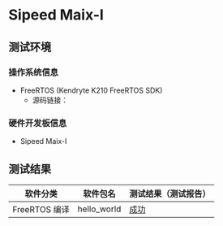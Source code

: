 # Sipeed Maix-I

## 测试环境

### 操作系统信息

- FreeRTOS (Kendryte K210 FreeRTOS SDK)
    - 源码链接：

### 硬件开发板信息

- Sipeed Maix-I

## 测试结果

| 软件分类      | 软件包名    | 测试结果（测试报告） |
|-------------|-------------|------------------|
| FreeRTOS 编译 | hello_world | [成功][FreeRTOS]   |

[FreeRTOS]: ./FreeRTOS/README.md
